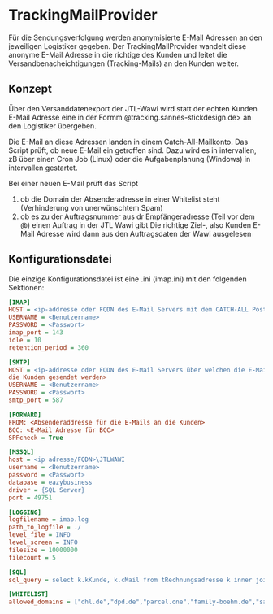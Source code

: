 # TrackingMailProvider
Für die Sendungsverfolgung werden anonymisierte E-Mail Adressen an den 
jeweiligen Logistiker gegeben.
Der TrackingMailProvider wandelt diese anonyme E-Mail Adresse in die 
richtige des Kunden und leitet die Versandbenacheichtigungen 
(Tracking-Mails) an den Kunden weiter.

## Konzept
Über den Versanddatenexport der JTL-Wawi wird statt der echten Kunden 
E-Mail Adresse eine in der Formm <Auftragsnummer>@tracking.sannes-stickdesign.de> an den Logistiker übergeben.

Die E-Mail an diese Adressen landen in einem Catch-All-Mailkonto. Das 
Script prüft, ob neue E-Mail ein getroffen sind. Dazu wird es in 
intervallen, zB über einen Cron Job (Linux) oder die Aufgabenplanung 
(Windows) in intervallen gestartet.

Bei einer neuen E-Mail prüft das Script
1. ob die Domain der Absenderadresse in einer Whitelist steht (Verhinderung 
   von unerwünschtem Spam)
2. ob es zu der Auftragsnummer aus dr Empfängeradresse (Teil vor dem @) 
   einen Auftrag in der JTL Wawi gibt
Die richtige Ziel-, also Kunden E-Mail Adresse wird dann aus den 
   Auftragsdaten der Wawi ausgelesen


## Konfigurationsdatei
Die einzige Konfigurationsdatei ist eine .ini (imap.ini) mit den folgenden 
Sektionen:
``` ini
[IMAP]
HOST = <ip-addresse oder FQDN des E-Mail Servers mit dem CATCH-ALL Postfach
USERNAME = <Benutzername>
PASSWORD = <Passwort>
imap_port = 143
idle = 10
retention_period = 360

[SMTP]
HOST = <ip-addresse oder FQDN des E-Mail Servers über welchen die E-Mail an 
die Kunden gesendet werden>
USERNAME = <Benutzername>
PASSWORD = <Passwort>
smtp_port = 587

[FORWARD]
FROM: <Absenderaddresse für die E-Mails an die Kunden>
BCC: <E-Mail Adresse für BCC>
SPFcheck = True

[MSSQL]
host = <ip adresse/FQDN>\JTLWAWI
username = <Benutzername>
password = <Passwort>
database = eazybusiness
driver = {SQL Server}
port = 49751

[LOGGING]
logfilename = imap.log
path_to_logfile = ./
level_file = INFO
level_screen = INFO
filesize = 10000000
filecount = 5

[SQL]
sql_query = select k.kKunde, k.cMail from tRechnungsadresse k inner join tBestellung b on k.kKunde=b.tKunde_kKunde and b.cBestellNr =

[WHITELIST]
allowed_domains = ["dhl.de","dpd.de","parcel.one","family-boehm.de","sannes-sticdesign.de"]
```